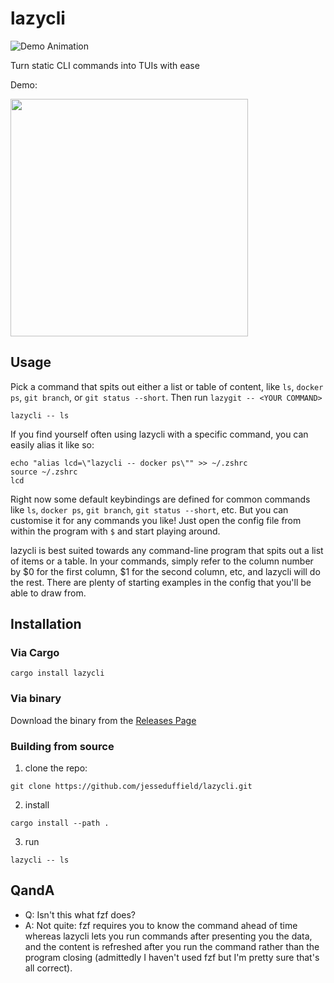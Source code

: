 # lazycli

![Demo Animation](../assets/demo.gif?raw=true)

Turn static CLI commands into TUIs with ease

Demo:

[<img src="../assets/demo-thumbnail.png" width="380px">](https://www.youtube.com/watch?v=CRzcOpjuYSs&ab_channel=JesseDuffield)

## Usage

Pick a command that spits out either a list or table of content, like `ls`, `docker ps`, `git branch`, or `git status --short`. Then run `lazygit -- <YOUR COMMAND>`
```
lazycli -- ls
```

If you find yourself often using lazycli with a specific command, you can easily alias it like so:

```
echo "alias lcd=\"lazycli -- docker ps\"" >> ~/.zshrc
source ~/.zshrc
lcd
```

Right now some default keybindings are defined for common commands like `ls`, `docker ps`, `git branch`, `git status --short`, etc. But you can customise it for any commands you like! Just open the config file from within the program with `$` and start playing around.

lazycli is best suited towards any command-line program that spits out a list of items or a table. In your commands, simply refer to the column number by $0 for the first column, $1 for the second column, etc, and lazycli will do the rest. There are plenty of starting examples in the config that you'll be able to draw from.

## Installation

### Via Cargo

```
cargo install lazycli
```


### Via binary

Download the binary from the [Releases Page](https://github.com/jesseduffield/lazycli/releases)


### Building from source

1) clone the repo:
```
git clone https://github.com/jesseduffield/lazycli.git
```
2) install
```
cargo install --path .
```
3) run
```
lazycli -- ls
```

## QandA
* Q: Isn't this what fzf does?
* A: Not quite: fzf requires you to know the command ahead of time whereas lazycli lets you run commands after presenting you the data, and the content is refreshed after you run the command rather than the program closing (admittedly I haven't used fzf but I'm pretty sure that's all correct).
